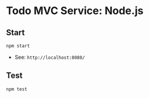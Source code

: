 # Todo MVC Service: Node.js

## Start

```sh
npm start
```

- See: `http://localhost:8080/`

## Test

```sh
npm test
```